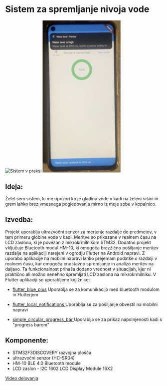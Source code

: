 # Sistem za spremljanje nivoja vode 

<p float="left">
<img src="slike/project.jpg" alt="Sistem v praksi" width="500"/>
<img src="slike/app.png" alt="Aplikacija" width="250"/>
</p>



## Ideja: 
Želel sem sistem, ki me opozori ko je gladina vode v kadi na želeni višini in grem lahko brez vmesnega pogledovanja mirno iz moje sobe v kopalnico. 

## Izvedba: 
Projekt uporablja ultrazvočni senzor za merjenje razdalje do predmetov, v tem primeru globine vode v kadi. Meritve so prikazane v realnem času na LCD zaslonu, ki je povezan z mikrokrmilnikom STM32. Dodatno projekt vključuje Bluetooth modul HM-10, ki omogoča brezžično pošiljanje meritev razdalje na aplikaciji narejeni v ogrodju Flutter na Android napravi. Z uporabo aplikacije na mobilni napravi lahko prejemam podatke o razdalji v realnem času, kar omogoča enostavno spremljanje in analizo meritev na daljavo. Ta funkcionalnost prinaša dodano vrednost v situacijah, kjer ni praktično ali možno nenehno spremljati LCD zaslona na mikrokrmilniku. 
V Flutter aplikaciji so uporabljene knjižnice: 
- <a href="https://pub.dev/packages/flutter_blue_plus">flutter_blue_plus</a>
Uporablja se za komunikacijo med bluetooth modulom in Flutterjem 

- <a href="https://pub.dev/packages/flutter_local_notifications">flutter_local_notifications </a>
Uporablja se za pošiljanje obvestil na mobilni napravi 

- <a href="https://pub.dev/packages/simple_circular_progress_bar">simple_circular_progress_bar </a>
Uporablja se za prikaz napolnjenosti kadi s "progress barom" 

## Komponente:  
 - STM32F3DISCOVERY razvojna plošča 
 - ultrazvočni senzor (HC-SR04) 
 - HM-10 BLE 4.0 Bluetooth module 
 - LCD zaslon - I2C 1602 LCD Display Module 16X2

<a href="https://www.youtube.com/watch?v=JEdZ07-WGb4">Video delovanja</a> 
